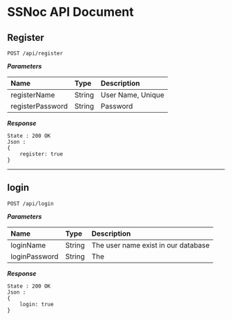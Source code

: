 # SSNoc API Document

## Register
    POST /api/register
    
***Parameters***

| Name	        | Type	      | Description  |
| :------------- |:-------------|:-----|
| registerName | String | User Name, Unique  |
| registerPassword | String | Password |

***Response***

    State : 200 OK
    Json : 
    {
        register: true
    }

***

## login

    POST /api/login
    
***Parameters***
    
| Name	        | Type	      | Description  |
| :------------- |:-------------|:-----|
| loginName | String | The user name exist in our database  |
| loginPassword | String | The  |

***Response***

    State : 200 OK
    Json : 
    {
        login: true
    }
